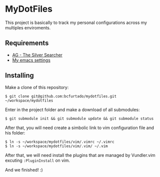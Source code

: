 MyDotFiles
==========

This project is basically to track my personal configurations across my multiples enviroments.

Requirements
------------
- [AG - The Silver Searcher](https://github.com/ggreer/the_silver_searcher)
- [My emacs settings](https://github.com/bcfurtado/.emacs.d)

Installing
----------

Make a clone of this repository:
```
$ git clone git@github.com:bcfurtado/mydotfiles.git ~/workspace/mydotfiles
```
Enter in the project folder and make a download of all submodules:
```
$ git submodule init && git submodule update && git submodule status
```

After that, you will need create a simbolic link to vim configuration file and his folder:

```
$ ln -s ~/workspace/mydotfiles/vim/.vimrc ~/.vimrc
$ ln -s ~/workspace/mydotfiles/vim/.vim/ ~/.vim
```

After that, we will need install the plugins that are managed by Vundler.vim excuting ```:PluginInstall``` on vim.

And we finished! :)

